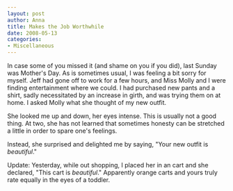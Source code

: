 ```yaml
--- 
layout: post
author: Anna
title: Makes the Job Worthwhile
date: 2008-05-13
categories: 
- Miscellaneous
---
```


In case some of you missed it (and shame on you if you did), last Sunday was Mother's Day. As is sometimes usual, I was feeling a bit sorry for myself. Jeff had gone off to work for a few hours, and Miss Molly and I were finding entertainment where we could. I had purchased new pants and a shirt, sadly necessitated by an increase in girth, and was trying them on at home. I asked Molly what she thought of my new outfit.

She looked me up and down, her eyes intense. This is usually not a good thing. At two, she has not learned that sometimes honesty can be stretched a little in order to spare one's feelings.

Instead, she surprised and delighted me by saying, "Your new outfit is _beautiful_."

Update: Yesterday, while out shopping, I placed her in an cart and she declared, "This cart is _beautiful_." Apparently orange carts and yours truly rate equally in the eyes of a toddler.
